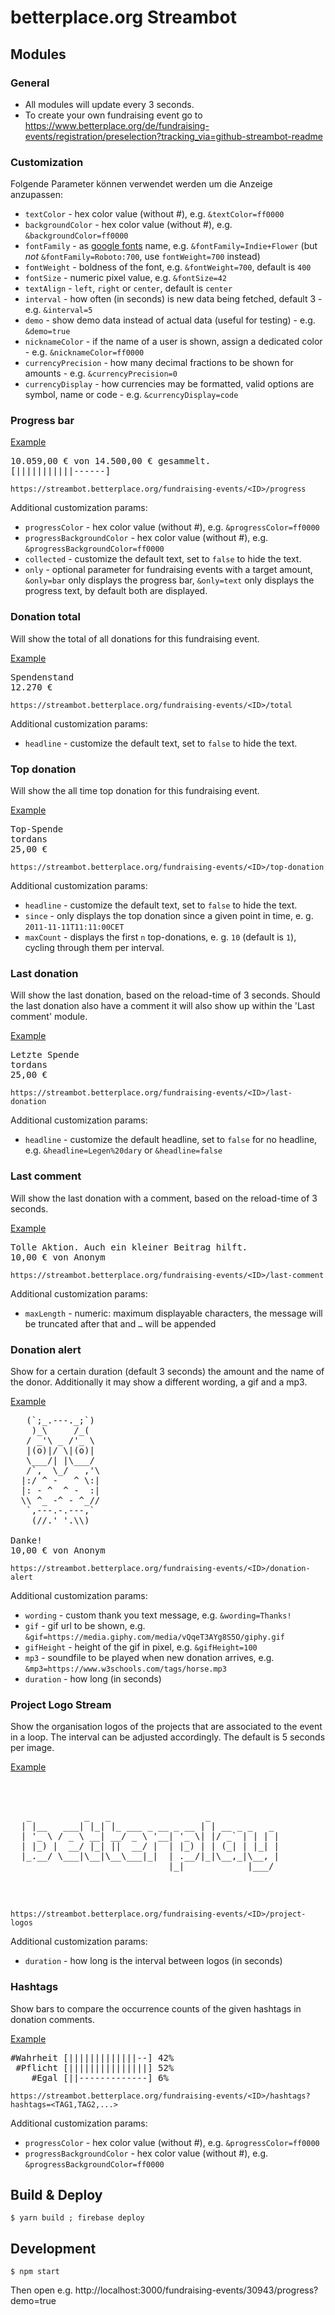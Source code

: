 # betterplace.org Streambot

## Modules

### General

- All modules will update every 3 seconds.
- To create your own fundraising event go to https://www.betterplace.org/de/fundraising-events/registration/preselection?tracking_via=github-streambot-readme

### Customization

Folgende Parameter können verwendet werden um die Anzeige anzupassen:

- `textColor` - hex color value (without #), e.g. `&textColor=ff0000`
- `backgroundColor` - hex color value (without #), e.g. `&backgroundColor=ff0000`
- `fontFamily` - as [google fonts](https://fonts.google.com/) name, e.g. `&fontFamily=Indie+Flower` (but _not_ `&fontFamily=Roboto:700`, use `fontWeight=700` instead)
- `fontWeight` - boldness of the font, e.g. `&fontWeight=700`, default is `400`
- `fontSize` - numeric pixel value, e.g. `&fontSize=42`
- `textAlign` - `left`, `right` or `center`, default is `center`
- `interval` - how often (in seconds) is new data being fetched, default 3 - e.g. `&interval=5`
- `demo` - show demo data instead of actual data (useful for testing) - e.g. `&demo=true`
- `nicknameColor` - if the name of a user is shown, assign a dedicated color - e.g. `&nicknameColor=ff0000`
- `currencyPrecision` - how many decimal fractions to be shown for amounts - e.g. `&currencyPrecision=0`
- `currencyDisplay` - how currencies may be formatted, valid options are symbol, name or code - e.g. `&currencyDisplay=code`

### Progress bar

[Example](https://streambot.betterplace.org/fundraising-events/30943/progress?textColor=fff&backgroundColor=3F3F3F&progressColor=4597A2&progressBackgroundColor=AECFD1&fontFamily=Seaweed+Script&fontSize=30)

<pre>
10.059,00 € von 14.500,00 € gesammelt.
[|||||||||||------]
</pre>

```
https://streambot.betterplace.org/fundraising-events/<ID>/progress
```

Additional customization params:

- `progressColor` - hex color value (without #), e.g. `&progressColor=ff0000`
- `progressBackgroundColor` - hex color value (without #), e.g. `&progressBackgroundColor=ff0000`
- `collected` - customize the default text, set to `false` to hide the text.
- `only` - optional parameter for fundraising events with a target amount,
  `&only=bar` only displays the progress bar, `&only=text` only displays the
  progress text, by default both are displayed.

### Donation total

Will show the total of all donations for this fundraising event.

[Example](https://streambot.betterplace.org/fundraising-events/30943/total)

<pre>
Spendenstand
12.270 €
</pre>

```
https://streambot.betterplace.org/fundraising-events/<ID>/total
```

Additional customization params:

- `headline` - customize the default text, set to `false` to hide the text.


### Top donation

Will show the all time top donation for this fundraising event.

[Example](https://streambot.betterplace.org/fundraising-events/30943/top-donation?textColor=fff&backgroundColor=3F3F3F&progressColor=4597A2&progressBackgroundColor=AECFD1&fontFamily=Seaweed+Script&fontSize=30)

<pre>
Top-Spende
tordans
25,00 €
</pre>

```
https://streambot.betterplace.org/fundraising-events/<ID>/top-donation
```

Additional customization params:

- `headline` - customize the default text, set to `false` to hide the text.
- `since` - only displays the top donation since a given point in time, e. g. `2011-11-11T11:11:00CET`
- `maxCount` - displays the first `n` top-donations, e. g. `10` (default is `1`), cycling through them per interval.

### Last donation

Will show the last donation, based on the reload-time of 3 seconds. Should the last donation also have a comment it will also show up within the 'Last comment' module.

[Example](https://streambot.betterplace.org/fundraising-events/30943/last-donation?textColor=fff&backgroundColor=3F3F3F&progressColor=4597A2&progressBackgroundColor=AECFD1&fontFamily=Seaweed+Script&fontSize=30)

<pre>
Letzte Spende
tordans
25,00 €
</pre>

```
https://streambot.betterplace.org/fundraising-events/<ID>/last-donation
```

Additional customization params:

- `headline` - customize the default headline, set to `false` for no headline, e.g. `&headline=Legen%20dary` or `&headline=false`

### Last comment

Will show the last donation with a comment, based on the reload-time of 3 seconds.

[Example](https://streambot.betterplace.org/fundraising-events/30943/last-comment?textColor=fff&backgroundColor=3F3F3F&progressColor=4597A2&progressBackgroundColor=AECFD1&fontFamily=Seaweed+Script&fontSize=30)

<pre>
Tolle Aktion. Auch ein kleiner Beitrag hilft.
10,00 € von Anonym
</pre>

```
https://streambot.betterplace.org/fundraising-events/<ID>/last-comment
```

Additional customization params:

- `maxLength` - numeric: maximum displayable characters, the message will be truncated after that and `…` will be appended


### Donation alert

Show for a certain duration (default 3 seconds) the amount and the name of the donor. Additionally it may show a different wording, a gif and a mp3.

[Example](https://streambot.betterplace.org/fundraising-events/30934/donation-alert?gif=https://media.giphy.com/media/vQqeT3AYg8S5O/giphy.gif&gifHeight=120&wording=Danke!&demo=true&duration=2.3&mp3=https://www.w3schools.com/tags/horse.mp3)

<pre>
   (`;_.---._;`)
    )_\     /_(
   / _'\ _ /'_ \
   |(o)|/ \|(o)|
   \___/| |\___/
   /`,  \_/   ,'\
  |:/ ^ -   ^ \:|
  |: - ^  ^ -  :|
  \\ ^_ -^ - ^_//
   `,---.-.---,`
    (//.' '.\\)

Danke!
10,00 € von Anonym
</pre>

```
https://streambot.betterplace.org/fundraising-events/<ID>/donation-alert
```

Additional customization params:

- `wording` - custom thank you text message, e.g. `&wording=Thanks!`
- `gif` - gif url to be shown, e.g. `&gif=https://media.giphy.com/media/vQqeT3AYg8S5O/giphy.gif`
- `gifHeight` - height of the gif in pixel, e.g. `&gifHeight=100`
- `mp3` - soundfile to be played when new donation arrives, e.g. `&mp3=https://www.w3schools.com/tags/horse.mp3`
- `duration` - how long (in seconds)


### Project Logo Stream

Show the organisation logos of the projects that are associated to the event in a loop. The interval can be adjusted accordingly. The default is 5 seconds per image.

[Example](https://streambot.betterplace.org/fundraising-events/30233/project-logos)

<pre>



   _          _   _                  _
  | |__   ___| |_| |_ ___ _ __ _ __ | | __ _ _   _
  | '_ \ / _ \ __| __/ _ \ '__| '_ \| |/ _` | | | |
  | |_) |  __/ |_| ||  __/ |  | |_) | | (_| | |_| |
  |_.__/ \___|\__|\__\___|_|  | .__/|_|\__,_|\__, |
                              |_|            |___/



</pre>

```
https://streambot.betterplace.org/fundraising-events/<ID>/project-logos
```

Additional customization params:

- `duration` - how long is the interval between logos (in seconds)


### Hashtags

Show bars to compare the occurrence counts of the given hashtags in donation comments.

[Example](https://streambot.betterplace.org/fundraising-events/30943/hashtags?hashtags=Wahrheit,Pflicht,Egal&demo=1&textColor=fff&backgroundColor=3F3F3F&progressColor=4597A2&progressBackgroundColor=AECFD1&fontFamily=Seaweed+Script&fontSize=20)

<pre>
#Wahrheit [|||||||||||||--] 42%
 #Pflicht [|||||||||||||||] 52%
    #Egal [||-------------] 6%
</pre>

```
https://streambot.betterplace.org/fundraising-events/<ID>/hashtags?hashtags=<TAG1,TAG2,...>
```

Additional customization params:

- `progressColor` - hex color value (without #), e.g. `&progressColor=ff0000`
- `progressBackgroundColor` - hex color value (without #), e.g. `&progressBackgroundColor=ff0000`


## Build & Deploy

```
$ yarn build ; firebase deploy
```

## Development

```
$ npm start
```

Then open e.g. http://localhost:3000/fundraising-events/30943/progress?demo=true
